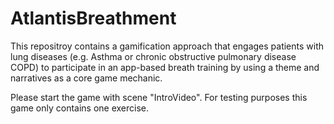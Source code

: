 # AtlantisBreathment
This repositroy contains a gamification approach that engages patients with lung diseases (e.g. Asthma or chronic obstructive pulmonary disease COPD) to participate in an app-based breath training by using a theme and narratives as a core game mechanic.

Please start the game with scene "IntroVideo".
For testing purposes this game only contains one exercise.
